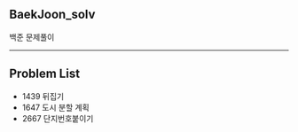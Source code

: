 ## BaekJoon_solv
백준 문제풀이

---------------------

## Problem List

- 1439 뒤집기
- 1647 도시 분할 계획
- 2667 단지번호붙이기
